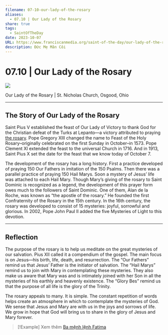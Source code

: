 ```yaml
---
filename: 07-10-our-lady-of-the-rosary
aliases:
  - 07.10 | Our Lady of the Rosary
share: true
tags:
  - SaintOfTheDay
date: 2023-10-07
URL: https://www.franciscanmedia.org/saint-of-the-day/our-lady-of-the-rosary/
description: Đức Mẹ Mân Côi
---
```


# 07.10 | Our Lady of the Rosary

![](https://i.imgur.com/RRWWw28.png)


Our Lady of the Rosary | St. Nicholas Church, Osgood, Ohio

---
## The Story of Our Lady of the Rosary

Saint Pius V established the feast of Our Lady of Victory to thank God for the Christian defeat of the Turks at Lepanto—a victory attributed to praying [the rosary](https://www.franciscanmedia.org/rosary/). Pope Gregory XIII changed the name to Feast of the Holy Rosary–originally celebrated on the first Sunday in October–in 1573. Pope Clement XI extended the feast to the universal Church in 1716. And in 1913, Saint Pius X set the date for the feast that we know today of October 7.

The development of the rosary has a long history. First a practice developed of praying 150 Our Fathers in imitation of the 150 Psalms. Then there was a parallel practice of praying 150 Hail Marys. Soon a mystery of Jesus’ life was attached to each Hail Mary. Though Mary’s giving of the rosary to Saint Dominic is recognized as a legend, the development of this prayer form owes much to the followers of Saint Dominic. One of them, Alan de la Roche, was known as “the apostle of the rosary.” He founded the first Confraternity of the Rosary in the 15th century. In the 16th century, the rosary was developed to consist of 15 mysteries: joyful, sorrowful and glorious. In 2002, Pope John Paul II added the five Mysteries of Light to this devotion.

---
## Reflection

The purpose of the rosary is to help us meditate on the great mysteries of our salvation. Pius XII called it a compendium of the gospel. The main focus is on Jesus—his birth, life, death, and resurrection. The “Our Fathers” remind us that Jesus’ Father is the initiator of salvation. The “Hail Marys” remind us to join with Mary in contemplating these mysteries. They also make us aware that Mary was and is intimately joined with her Son in all the mysteries of his earthly and heavenly existence. The “Glory Bes” remind us that the purpose of all life is the glory of the Trinity.

The rosary appeals to many. It is simple. The constant repetition of words helps create an atmosphere in which to contemplate the mysteries of God. We sense that Jesus and Mary are with us in the joys and sorrows of life. We grow in hope that God will bring us to share in the glory of Jesus and Mary forever.

> [!Example] Xem thêm
> [Ba mệnh lệnh Fatima](./ba-menh-lenh-fatima.md)